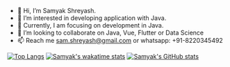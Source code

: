- 👋 Hi, I’m Samyak Shreyash.
- 👀 I’m interested in developing application with Java.
- 🌱 Currently, I am focusing on development in Java.
- 💞️ I’m looking to collaborate on Java, Vue, Flutter or Data Science
- 📫 Reach me sam.shreyash@gmail.com or whatsapp: +91-8220345492

[![Top Langs](https://github-readme-stats.vercel.app/api/top-langs/?username=samyak-shreyash&layout=compact&theme=dark)](https://github.com/anuraghazra/github-readme-stats)
[![Samyak's wakatime stats](https://github-readme-stats.vercel.app/api/wakatime?username=samshreyash&theme=dark)](https://github.com/anuraghazra/github-readme-stats)
[![Samyak's GitHub stats](https://github-readme-stats.vercel.app/api?username=samyak-shreyash&show_icons=true&theme=dark)](https://github.com/anuraghazra/github-readme-stats) 


<!---
Samyak-Shreyash/Samyak-Shreyash is a ✨ special ✨ repository because its `README.md` (this file) appears on your GitHub profile.
You can click the Preview link to take a look at your changes.
--->
